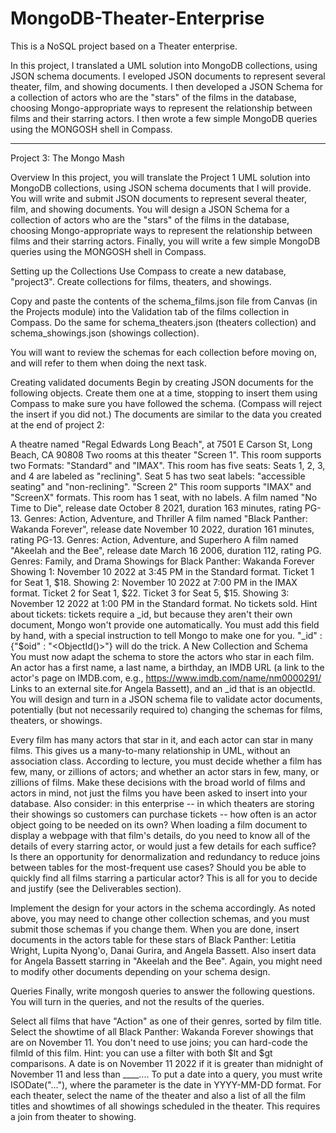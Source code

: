 # MongoDB-Theater-Enterprise
 This is a NoSQL project based on a Theater enterprise.


In this project, I translated a UML solution into MongoDB collections, using JSON schema documents. I eveloped JSON documents to represent several theater, film, and showing documents. I then developed a JSON Schema for a collection of actors who are the "stars" of the films in the database, choosing Mongo-appropriate ways to represent the relationship between films and their starring actors. I then wrote a few simple MongoDB queries using the MONGOSH shell in Compass.


----------------------------------------------------------------------------------------------------------------------------------

Project 3: The Mongo Mash


Overview
In this project, you will translate the Project 1 UML solution into MongoDB collections, using JSON schema documents that I will provide. You will write and submit JSON documents to represent several theater, film, and showing documents. You will design a JSON Schema for a collection of actors who are the "stars" of the films in the database, choosing Mongo-appropriate ways to represent the relationship between films and their starring actors. Finally, you will write a few simple MongoDB queries using the MONGOSH shell in Compass.

Setting up the Collections
Use Compass to create a new database, "project3". Create collections for films, theaters, and showings.

Copy and paste the contents of the schema_films.json file from Canvas (in the Projects module) into the Validation tab of the films collection in Compass. Do the same for schema_theaters.json (theaters collection) and schema_showings.json (showings collection).

You will want to review the schemas for each collection before moving on, and will refer to them when doing the next task.

Creating validated documents
Begin by creating JSON documents for the following objects. Create them one at a time, stopping to insert them using Compass to make sure you have followed the schema. (Compass will reject the insert if you did not.)  The documents are similar to the data you created at the end of project 2:

A theatre named "Regal Edwards Long Beach", at 7501 E Carson St, Long Beach, CA 90808
Two rooms at this theater
"Screen 1".
This room supports two Formats: "Standard" and "IMAX".
This room has five seats:
Seats 1, 2, 3, and 4 are labeled as "reclining".
Seat 5 has two seat labels: "accessible seating" and "non-reclining".
"Screen 2"
This room supports "IMAX" and "ScreenX" formats.
This room has 1 seat, with no labels.
A film named "No Time to Die", release date October 8 2021, duration 163 minutes, rating PG-13.
Genres: Action, Adventure, and Thriller
A film named "Black Panther: Wakanda Forever", release date November 10 2022, duration 161 minutes, rating PG-13. 
Genres: Action, Adventure, and Superhero
A film named "Akeelah and the Bee", release date March 16 2006, duration 112, rating PG.
Genres: Family, and Drama
Showings for Black Panther: Wakanda Forever
Showing 1: November 10 2022 at 3:45 PM in the Standard format.
Ticket 1 for Seat 1, $18.
Showing 2: November 10 2022 at 7:00 PM in the IMAX format.
Ticket 2 for Seat 1, $22.
Ticket 3 for Seat 5, $15.
Showing 3: November 12 2022 at 1:00 PM in the Standard format.
No tickets sold.
Hint about tickets: tickets require a _id, but because they aren't their own document, Mongo won't provide one automatically. You must add this field by hand, with a special instruction to tell Mongo to make one for you. "_id" : {"$oid" : "<ObjectId()>"} will do the trick.
A New Collection and Schema
You must now adapt the schema to store the actors who star in each film. An actor has a first name, a last name, a birthday, an IMDB URL (a link to the actor's page on IMDB.com, e.g., https://www.imdb.com/name/nm0000291/ Links to an external site.for Angela Bassett), and an _id that is an objectId. You will design and turn in a JSON schema file to validate actor documents, potentially (but not necessarily required to) changing the schemas for films, theaters, or showings.

Every film has many actors that star in it, and each actor can star in many films. This gives us a many-to-many relationship in UML, without an association class. According to lecture, you must decide whether a film has few, many, or zillions of actors; and whether an actor stars in few, many, or zillions of films. Make these decisions with the broad world of films and actors in mind, not just the films you have been asked to insert into your database. Also consider: in this enterprise -- in which theaters are storing their showings so customers can purchase tickets -- how often is an actor object going to be needed on its own? When loading a film document to display a webpage with that film's details, do you need to know all of the details of every starring actor, or would just a few details for each suffice? Is there an opportunity for denormalization and redundancy to reduce joins between tables for the most-frequent use cases? Should you be able to quickly find all films starring a particular actor? This is all for you to decide and justify (see the Deliverables section).

Implement the design for your actors in the schema accordingly. As noted above, you may need to change other collection schemas, and you must submit those schemas if you change them. When you are done, insert documents in the actors table for these stars of Black Panther: Letitia Wright, Lupita Nyong'o, Danai Gurira, and Angela Bassett. Also insert data for Angela Bassett starring in "Akeelah and the Bee". Again, you might need to modify other documents depending on your schema design.

Queries
Finally, write mongosh queries to answer the following questions. You will turn in the queries, and not the results of the queries.

Select all films that have "Action" as one of their genres, sorted by film title.
Select the showtime of all Black Panther: Wakanda Forever showings that are on November 11. You don't need to use joins; you can hard-code the filmId of this film. Hint: you can use a filter with both $lt and $gt comparisons. A date is on November 11 2022 if it is greater than midnight of November 11 and less than ____.... To put a date into a query, you must write ISODate("..."), where the parameter is the date in YYYY-MM-DD format.
For each theater, select the name of the theater and also a list of all the film titles and showtimes of all showings scheduled in the theater. This requires a join from theater to showing.
